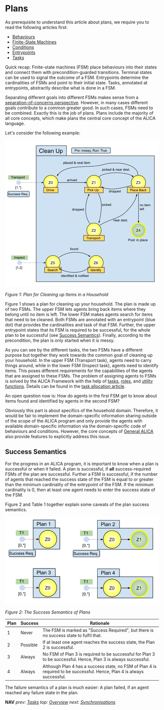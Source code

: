 # Plans

As prerequisite to understand this article about plans, we require you to read the following articles first:

* [Behaviours](behaviours.md)
* [Finite-State Machines](finite-state_machines.md)
* [Conditions](conditions.md)
* [Entrypoints](entrypoints.md)
* [Tasks](tasks.md)

Quick recap: Finite-state machines (FSM) place behaviours into their states and connect them with precondition-guarded transitions. Terminal states can be used to signal the outcome of a FSM. Entrypoints determine the cardinalities of FSMs and point to their initial state. Tasks, annotated at entrypoints, abstractly describe what is done in a FSM.

Separating different goals into different FSMs makes sense from a [separation-of-concerns perspective](https://en.wikipedia.org/wiki/Separation_of_concerns). However, in many cases different goals contribute  to a common greater good. In such cases, FSMs need to be combined. Exactly this is the job of plans. Plans include the majority of all core concepts, which make plans the central core concept of the ALICA language. 

Let's consider the following example:

![Plan Example: Cleaning Up](../images/clean_up_plan_example.svg)

*Figure 1: Plan for Cleaning up Items in a Household*

Figure 1 shows a plan for cleaning up your household. The plan is made up of two FSMs. The upper FSM lets agents bring back items where they belong until no item is left. The lower FSM makes agents search for items that need to be cleaned. Both FSMs are annotated with an entrypoint (blue dot) that provides the cardinalities and task of that FSM. Further, the upper entrypoint states that its FSM is required to be successful, for the whole plan to be successful (see [Success Semantics](#Success-Semantics)). Finally, according to the precondition, the plan is only started when it is messy.

As you can see by the different tasks, the two FSMs have a different purpose but together they work towards the common goal of cleaning up your household. In the upper FSM (Transport task), agents need to carry things around, while in the lower FSM (Inspect task), agents need to identify items. This poses different requirements for the capabilities of the agents that are assigned to these FSMs. The problem of assigning agents to FSMs is solved by the ALICA Framework with the help of [tasks](tasks.md), [roles](roles.md), and [utility functions](utility_functions.md). Details can be found in the [task allocation article](task_allocation.md).

An open question now is: How do agents in the first FSM get to know about items found and identified by agents in the second FSM?

Obviously this part is about specifics of the household domain. Therefore, it would be fair to implement the domain-specific information sharing outside of the scope of the ALICA program and only provide the agents with available domain-specific information via the domain-specific code of behaviours and conditions. However, the core concepts of [General ALICA](../README.md#General-ALICA) also provide features to explicitly address this issue.

## Success Semantics

For the progress in an ALICA program, it is important to know when a plan is successful or when it failed. A plan is successful, if **all** success-required FSMs of the plan are successful. Further a FSM is successful, if the number of agents that reached the success state of the FSM is equal to or greater than the minimum cardinality of the entrypoint of the FSM. If the minimum cardinality is 0, then at least one agent needs to enter the success state of the FSM.

Figure 2 and Table 1 together explain some caveats of the plan success semantics.

![](../images/docs_plan_success_semantics.svg)

*Figure 2: The Success Semantics of Plans*

| Plan | Success  | Rationale                                                    |
| ---- | -------- | ------------------------------------------------------------ |
| 1    | Never    | The FSM is marked as "Success Required", but there is no success state to fulfil that. |
| 2    | Possible | If at least one agent reaches the success state, the Plan 2 is successful. |
| 3    | Always   | No FSM of Plan 3 is required to be successful for Plan 3 to be successful. Hence, Plan 3 is always successful. |
| 4    | Always   | Although Plan 4 has a success state, no FSM of Plan 4 is required to be successful. Hence, Plan 4 is always successful. |

The failure semantics of a plan is much easier: A plan failed, if an agent reached any failure state in the plan.

**NAV** *prev: [Tasks](tasks.md)*  *top: [Overview](../README.md)* *next: [Synchronisations](synchronisations.md)*